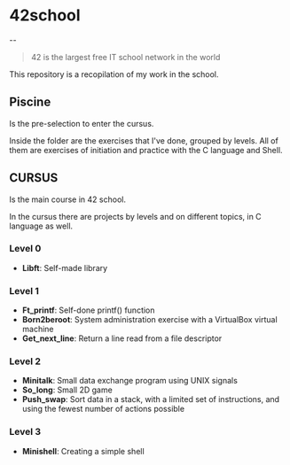 # 42school

--
> 42 is the largest free IT school network in the world

This repository is a recopilation of my work in the school.

## Piscine

Is the pre-selection to enter the cursus.

Inside the folder are the exercises that I've done, grouped by levels. All of them are exercises of initiation and practice with the C language and Shell.

## CURSUS

Is the main course in 42 school. 

In the cursus there are projects by levels and on different topics, in C language as well.

### Level 0

- **Libft**: Self-made library 

### Level 1

- **Ft_printf**: Self-done printf() function
- **Born2beroot**: System administration exercise with a VirtualBox virtual machine
- **Get_next_line**: Return a line read from a file descriptor 

### Level 2

- **Minitalk**: Small data exchange program using UNIX signals 
- **So_long**: Small 2D game
- **Push_swap**: Sort data in a stack, with a limited set of instructions, and using the fewest number of actions possible 

### Level 3

- **Minishell**: Creating a simple shell 